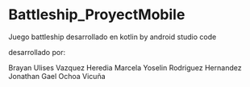 # Battleship_ProyectMobile
Juego battleship desarrollado en kotlin by android studio code


desarrollado por:

Brayan Ulises Vazquez Heredia
Marcela Yoselin Rodriguez Hernandez
Jonathan Gael Ochoa Vicuña
